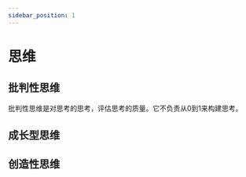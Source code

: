 ```yaml
---
sidebar_position: 1
---
```


# 思维


## 批判性思维

批判性思维是对思考的思考，评估思考的质量。它不负责从0到1来构建思考。

## 成长型思维

## 创造性思维
